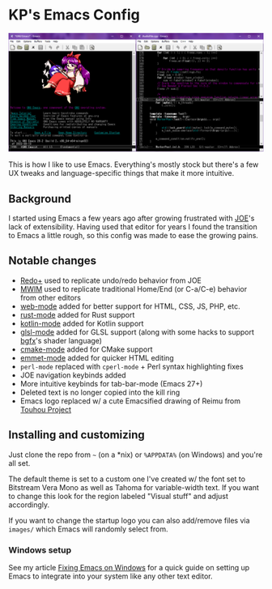 # KP's Emacs Config

![Screenshot](screenshot.png)

This is how I like to use Emacs. Everything's mostly stock but there's a few UX tweaks and language-specific things that make it more intuitive.

## Background

I started using Emacs a few years ago after growing frustrated with [JOE](https://joe-editor.sourceforge.io/)'s lack of extensibility. Having used that editor for years I found the transition to Emacs a little rough, so this config was made to ease the growing pains.

## Notable changes
- [Redo+](https://www.emacswiki.org/emacs/RedoPlus) used to replicate undo/redo behavior from JOE
- [MWIM](https://github.com/alezost/mwim.el) used to replicate traditional Home/End (or C-a/C-e) behavior from other editors
- [web-mode](https://web-mode.org/) added for better support for HTML, CSS, JS, PHP, etc.
- [rust-mode](https://github.com/rust-lang/rust-mode) added for Rust support
- [kotlin-mode](https://github.com/Emacs-Kotlin-Mode-Maintainers/kotlin-mode) added for Kotlin support
- [glsl-mode](https://github.com/jimhourihan/glsl-mode) added for GLSL support (along with some hacks to support [bgfx](https://github.com/bkaradzic/bgfx/)'s shader language)
- [cmake-mode](https://github.com/Kitware/CMake/blob/master/Auxiliary/cmake-mode.el) added for CMake support
- [emmet-mode](https://github.com/smihica/emmet-mode) added for quicker HTML editing
- `perl-mode` replaced with `cperl-mode` + Perl syntax highlighting fixes
- JOE navigation keybinds added
- More intuitive keybinds for tab-bar-mode (Emacs 27+)
- Deleted text is no longer copied into the kill ring
- Emacs logo replaced w/ a cute Emacsified drawing of Reimu from [Touhou Project](https://en.touhouwiki.net/wiki/Touhou_Project)

## Installing and customizing

Just clone the repo from `~` (on a *nix) or `%APPDATA%` (on Windows) and you're all set.

The default theme is set to a custom one I've created w/ the font set to Bitstream Vera Mono as well as Tahoma for variable-width text. If you want to change this look for the region labeled "Visual stuff" and adjust accordingly.

If you want to change the startup logo you can also add/remove files via `images/` which Emacs will randomly select from.

### Windows setup

See my article [Fixing Emacs on Windows](https://kpworld.xyz/emacs-on-windows.html) for a quick guide on setting up Emacs to integrate into your system like any other text editor.
